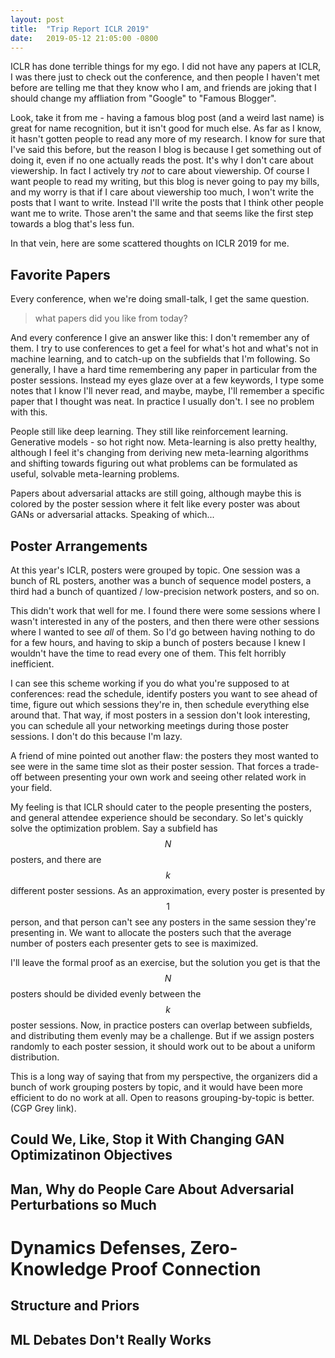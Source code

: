 ```yaml
---
layout: post
title:  "Trip Report ICLR 2019"
date:   2019-05-12 21:05:00 -0800
---
```


ICLR has done terrible things for my ego. I did not have any papers at ICLR,
I was there just to check out the conference, and then people I haven't met
before are telling me that they know who I am, and friends are joking that I should
change my affliation from "Google" to "Famous Blogger".

Look, take it from me - having a famous blog post (and a weird last name) is
great for name recognition, but it isn't good for much else.
As far as I know, it hasn't gotten people to read any more of my research. I know
for sure that I've said this before, but the reason I blog is because I get
something out of doing it, even if no one actually reads the post. It's why I
don't care about viewership. In fact I actively try *not* to care about viewership.
Of course I want people to read my writing,
but this blog is never going to pay my bills, and my worry is that if I care about
viewership too much, I won't write the posts that I want to write. Instead I'll
write the posts that I think other people want me to write. Those aren't the
same and that seems like the first step towards a blog that's less fun.

In that vein, here are some scattered thoughts on ICLR 2019 for me.


Favorite Papers
----------------------------------------------------------------------------

Every conference, when we're doing small-talk, I get the same question.

> what papers did you like from today?

And every conference I give an answer like this: I don't remember any of them.
I try to use conferences to get a feel for what's hot and what's not in machine
learning, and to catch-up on the subfields that I'm following. So generally,
I have a hard time remembering any paper in particular from the poster sessions.
Instead my eyes glaze over at a few keywords, I type some notes that I know I'll
never read, and maybe, maybe, I'll remember a specific paper that I thought
was neat. In practice I usually don't. I see no problem with this.

People still like deep learning. They still like reinforcement learning.
Generative models - so hot right now. Meta-learning is also pretty healthy,
although I feel it's changing from deriving new meta-learning algorithms and
shifting towards figuring out what problems can be formulated as useful, solvable
meta-learning problems.

Papers about adversarial attacks are still going, although maybe this is colored
by the poster session where it felt like every poster was about GANs or
adversarial attacks. Speaking of which...


Poster Arrangements
---------------------------------------------------------------------------

At this year's ICLR, posters were grouped by topic. One session was a bunch
of RL posters, another was a bunch of sequence model posters, a third had
a bunch of quantized / low-precision network posters, and so on.

This didn't work that well for me. I found there were some sessions where I
wasn't interested in any of the posters, and then there were other sessions
where I wanted to see *all* of them. So I'd go between having nothing to do
for a few hours, and having to skip a bunch of posters because I knew I wouldn't
have the time to read every one of them. This felt horribly inefficient.

I can see this scheme working if you do what you're supposed to at conferences:
read the schedule, identify posters you want to see ahead of time, figure out
which sessions they're in, then schedule everything else around that. That way,
if most posters in a session don't look interesting, you can schedule all your
networking meetings during those poster sessions. I don't do this because I'm
lazy.

A friend of mine pointed out another flaw: the posters they most wanted to see
were in the same time slot as their poster session. That forces a trade-off
between presenting your own work and seeing other related work in your field.

My feeling is that ICLR should cater to the people presenting the posters, and
general attendee experience should be secondary. So let's quickly solve the
optimization problem. Say a subfield has $$N$$ posters, and there are $$k$$ different poster sessions.
As an approximation, every poster is presented by $$1$$ person, and that person
can't see any posters in the same session they're presenting in. We want to
allocate the posters such that the average number of posters each presenter
gets to see is maximized.

I'll leave the formal proof as an exercise, but the solution you get is that
the $$N$$ posters should be divided evenly between the $$k$$ poster sessions.
Now, in practice posters can overlap between subfields, and distributing them
evenly may be a challenge. But if we assign posters randomly to each poster
session, it should work out to be about a uniform distribution.

This is a long way of saying that from my perspective, the organizers did a
bunch of work grouping posters by topic, and it would have been more efficient
to do no work at all. Open to reasons grouping-by-topic is better.
(CGP Grey link).



Could We, Like, Stop it With Changing GAN Optimizatinon Objectives
-------------------------------------------------------------------------


Man, Why do People Care About Adversarial Perturbations so Much
--------------------------------------------------------------------------

Dynamics Defenses, Zero-Knowledge Proof Connection
=================================================================


Structure and Priors
------------------------------------------------------------------------


ML Debates Don't Really Works
---------------------------------------------------------------------------



